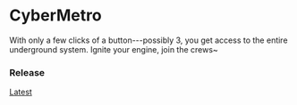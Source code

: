 # CyberMetro

With only a few clicks of a button---possibly 3, you get access to the entire underground system.
Ignite your engine, join the crews~

### Release
[Latest](https://github.com/honunu/CyberMetro/releases)
